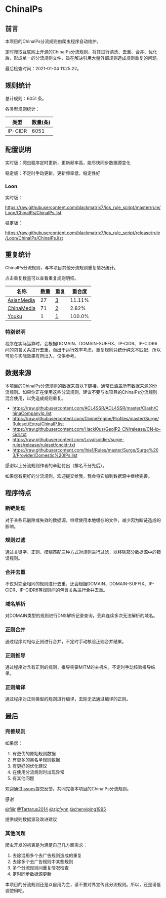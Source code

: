 # ChinaIPs

## 前言

本项目的ChinaIPs分流规则由爬虫程序自动维护。

定时爬取互联网上开源的ChinaIPs分流规则，将其进行清洗、去重、合并、优化后，形成单一的分流规则文件，旨在解决引用大量外部规则造成规则重复的问题。



最后检查时间：2021-01-04 11:25:22。

## 规则统计

总计规则：6051 条。

各类型规则统计：

| 类型 | 数量(条) |
| ---- | ---- |
| IP-CIDR | 6051 |
## 配置说明

实时版：爬虫程序定时更新，更新频率高，能尽快同步数据源变化

稳定版：不定时手动更新，更新频率低，稳定性好

### Loon 
实时版：

https://raw.githubusercontent.com/blackmatrix7/ios_rule_script/master/rule/Loon/ChinaIPs/ChinaIPs.list

稳定版：

https://raw.githubusercontent.com/blackmatrix7/ios_rule_script/release/rule/Loon/ChinaIPs/ChinaIPs.list

## 重复统计

ChinaIPs分流规则，与本项目其他分流规则重复情况统计。

点击重复数量可以查看重复规则明细。

| 名称 | 数量 | 重复 | 重合度 |
| ---- | ---- | ---- | ------ |
|  [AsianMedia](https://github.com/blackmatrix7/ios_rule_script/tree/master/rule/Loon/AsianMedia)    | 27   | [3](https://raw.githubusercontent.com/blackmatrix7/ios_rule_script/master/rule/Loon/ChinaIPs/ChinaIPs_Repeat.list)   |   11.11% |
|  [ChinaMedia](https://github.com/blackmatrix7/ios_rule_script/tree/master/rule/Loon/ChinaMedia)    | 71   | [2](https://raw.githubusercontent.com/blackmatrix7/ios_rule_script/master/rule/Loon/ChinaIPs/ChinaIPs_Repeat.list)   |   2.82% |
|  [Youku](https://github.com/blackmatrix7/ios_rule_script/tree/master/rule/Loon/Youku)    | 1   | [1](https://raw.githubusercontent.com/blackmatrix7/ios_rule_script/master/rule/Loon/ChinaIPs/ChinaIPs_Repeat.list)   |   100.0% |
### 特别说明
程序在实际运算时，会根据DOMAIN、DOMAIN-SUFFIX、IP-CIDR、IP-CIDR6间的包含关系进行去重，而出于运行效率考虑，重复规则只统计纯文本匹配，所以可能与实际效果有所出入，仅供参考。

## 数据来源

本项目的ChinaIPs分流规则的数据来自以下链接，通常已涵盖所有数据来源的分流规则。如果你正在使用这些分流规则，建议不要与本项目的ChinaIPs分流规则混合使用，以免造成规则重复。

- https://raw.githubusercontent.com/ACL4SSR/ACL4SSR/master/Clash/ChinaCompanyIp.list
- https://raw.githubusercontent.com/DivineEngine/Profiles/master/Surge/Ruleset/Extra/ChinaIP.list
- https://raw.githubusercontent.com/Hackl0us/GeoIP2-CN/release/CN-ip-cidr.txt
- https://raw.githubusercontent.com/Loyalsoldier/surge-rules/release/ruleset/cncidr.txt
- https://raw.githubusercontent.com/lhie1/Rules/master/Surge/Surge%203/Provider/Domestic%20IPs.list


感谢以上分流规则作者的辛勤付出（排名不分先后）。

如果您有更好的分流规则，欢迎提交给我，我会将它加到数据源中继续完善。

## 程序特点

### 断链处理

对于某些已删除或失效的数据源，继续使用本地缓存的文件，减少因为断链造成的影响。

### 规则过滤

通过关键字、正则、模糊匹配三种方式对规则进行过滤，以移除部分数据源中的错误规则。

### 合并去重

不仅对完全相同的规则进行去重，还会根据DOMAIN、DOMAIN-SUFFIX、IP-CIDR、IP-CIDR6等规则间的包含关系进行合并去重。

### 域名解析

对DOMAIN类型的规则进行DNS解析记录查询，丢弃连续多次无法解析的域名。

### 正则合并

通过程序对相似正则进行合并，不定时手动核验正则合并结果。

### 正则推导

通过程序对含有正则的规则，推导需要MITM的主机名，不定时手动核验推导结果。

### 正则编译

通过程序对正则类型的规则进行编译，去除无法通过编译的正则。

## 最后

### 完善规则

如果您：

1. 有更优的原始规则数据
2. 有更多的黑名单规则数据
3. 有更好的优化建议
4. 在使用分流规则时出现异常
5. 有其他问题

欢迎通过[issues](https://github.com/blackmatrix7/ios_rule_script/issues/new)提交反馈，共同完善本项目的ChinaIPs分流规则。

感谢

[@fiiir](https://github.com/fiiir) [@Tartarus2014](https://github.com/Tartarus2014) [@zjcfynn](https://github.com/zjcfynn) [@chenyiping1995](https://github.com/chenyiping1995) 

提供规则数据源及改进建议

### 其他问题

爬虫开发的初衷是为满足自己几方面需求：

1. 去除混用多个去广告规则造成的重复
2. 去除多个去广告规则中某些规则
3. 多个分流规则间重复情况检查
4. 定时同步数据源更新

本项目的分流规则还是以自用为主，请不要对外宣传此分流规则。所以，还是请低调使用吧。